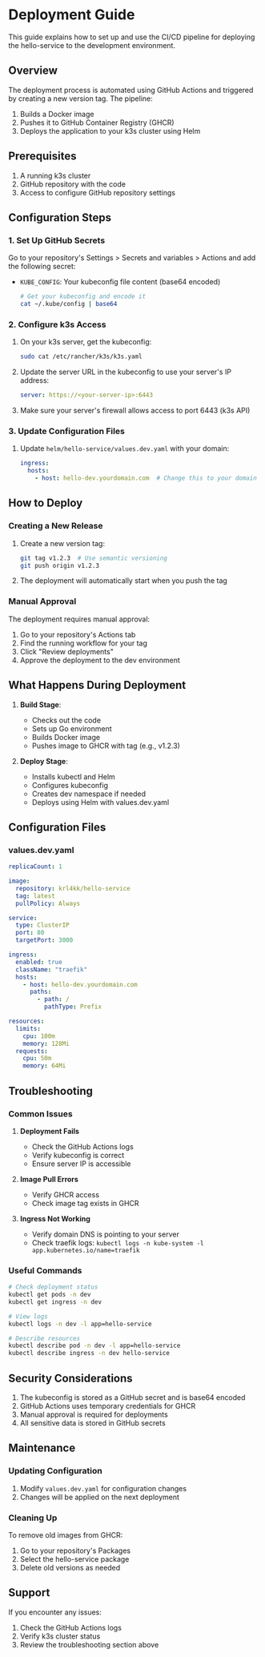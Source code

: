 # Deployment Guide

This guide explains how to set up and use the CI/CD pipeline for deploying the hello-service to the development environment.

## Overview

The deployment process is automated using GitHub Actions and triggered by creating a new version tag. The pipeline:
1. Builds a Docker image
2. Pushes it to GitHub Container Registry (GHCR)
3. Deploys the application to your k3s cluster using Helm

## Prerequisites

1. A running k3s cluster
2. GitHub repository with the code
3. Access to configure GitHub repository settings

## Configuration Steps

### 1. Set Up GitHub Secrets

Go to your repository's Settings > Secrets and variables > Actions and add the following secret:

- `KUBE_CONFIG`: Your kubeconfig file content (base64 encoded)
  ```bash
  # Get your kubeconfig and encode it
  cat ~/.kube/config | base64
  ```

### 2. Configure k3s Access

1. On your k3s server, get the kubeconfig:
   ```bash
   sudo cat /etc/rancher/k3s/k3s.yaml
   ```

2. Update the server URL in the kubeconfig to use your server's IP address:
   ```yaml
   server: https://<your-server-ip>:6443
   ```

3. Make sure your server's firewall allows access to port 6443 (k3s API)

### 3. Update Configuration Files

1. Update `helm/hello-service/values.dev.yaml` with your domain:
   ```yaml
   ingress:
     hosts:
       - host: hello-dev.yourdomain.com  # Change this to your domain
   ```

## How to Deploy

### Creating a New Release

1. Create a new version tag:
   ```bash
   git tag v1.2.3  # Use semantic versioning
   git push origin v1.2.3
   ```

2. The deployment will automatically start when you push the tag

### Manual Approval

The deployment requires manual approval:
1. Go to your repository's Actions tab
2. Find the running workflow for your tag
3. Click "Review deployments"
4. Approve the deployment to the dev environment

## What Happens During Deployment

1. **Build Stage**:
   - Checks out the code
   - Sets up Go environment
   - Builds Docker image
   - Pushes image to GHCR with tag (e.g., v1.2.3)

2. **Deploy Stage**:
   - Installs kubectl and Helm
   - Configures kubeconfig
   - Creates dev namespace if needed
   - Deploys using Helm with values.dev.yaml

## Configuration Files

### values.dev.yaml
```yaml
replicaCount: 1

image:
  repository: krl4kk/hello-service
  tag: latest
  pullPolicy: Always

service:
  type: ClusterIP
  port: 80
  targetPort: 3000

ingress:
  enabled: true
  className: "traefik"
  hosts:
    - host: hello-dev.yourdomain.com
      paths:
        - path: /
          pathType: Prefix

resources:
  limits:
    cpu: 100m
    memory: 128Mi
  requests:
    cpu: 50m
    memory: 64Mi
```

## Troubleshooting

### Common Issues

1. **Deployment Fails**
   - Check the GitHub Actions logs
   - Verify kubeconfig is correct
   - Ensure server IP is accessible

2. **Image Pull Errors**
   - Verify GHCR access
   - Check image tag exists in GHCR

3. **Ingress Not Working**
   - Verify domain DNS is pointing to your server
   - Check traefik logs: `kubectl logs -n kube-system -l app.kubernetes.io/name=traefik`

### Useful Commands

```bash
# Check deployment status
kubectl get pods -n dev
kubectl get ingress -n dev

# View logs
kubectl logs -n dev -l app=hello-service

# Describe resources
kubectl describe pod -n dev -l app=hello-service
kubectl describe ingress -n dev hello-service
```

## Security Considerations

1. The kubeconfig is stored as a GitHub secret and is base64 encoded
2. GitHub Actions uses temporary credentials for GHCR
3. Manual approval is required for deployments
4. All sensitive data is stored in GitHub secrets

## Maintenance

### Updating Configuration

1. Modify `values.dev.yaml` for configuration changes
2. Changes will be applied on the next deployment

### Cleaning Up

To remove old images from GHCR:
1. Go to your repository's Packages
2. Select the hello-service package
3. Delete old versions as needed

## Support

If you encounter any issues:
1. Check the GitHub Actions logs
2. Verify k3s cluster status
3. Review the troubleshooting section above 
